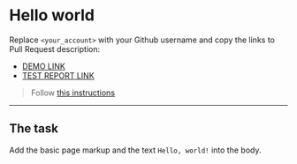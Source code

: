 # Hello world
Replace `<your_account>` with your Github username and copy the links to Pull Request description:
- [DEMO LINK](https://<ArtemKravcov85>.github.io/layout_hello-world/)
- [TEST REPORT LINK](https://<ArtemKravcov85>.github.io/layout_hello-world/report/html_report/)

> Follow [this instructions](https://mate-academy.github.io/layout_task-guideline/#how-to-solve-the-layout-tasks-on-github)
___

## The task 
Add the basic page markup and the text `Hello, world!` into the body.
